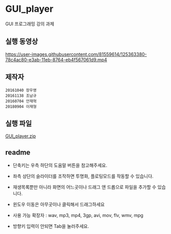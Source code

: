 # GUI_player
GUI 프로그래밍 강의 과제

## 실행 동영상

https://user-images.githubusercontent.com/81559614/125363380-78c4ac80-e3ab-11eb-8764-eb4f567061d9.mp4

 
## 제작자  
    20161040 장우영  
    20161138 조남규  
    20160704 안재혁  
    20180904 이재형  

## 실행 파일  
[GUI_player.zip](https://github.com/namkyu742/GUI_player/files/10155343/GUI_player.zip)  

## readme
+ 단축키는 우측 하단의 도움말 버튼을 참고해주세요.

+ 좌측 상단의 슬라이더를 조작하면 투명화, 플로팅모드를 작동할 수 있습니다.

+ 재생목록뿐만 아니라 화면의 어느곳이나 드래그 앤 드롭으로 파일을 추가할 수 있습니다.

+ 윈도우 이동은 아무곳이나 클릭해서 드래그하세요

+ 사용 가능 확장자 : wav, mp3, mp4, 3gp, avi, mov, flv, wmv, mpg

+ 방향키 입력이 안되면 Tab을 눌러주세요.  
